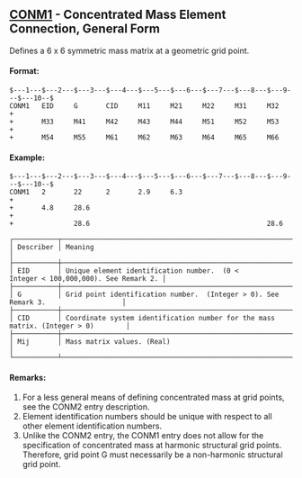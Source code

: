 ## [CONM1](https://help.hexagonmi.com/bundle/MSC_Nastran_2022.4/page/Nastran_Combined_Book/qrg/bulkc2/TOC.CONM1.xhtml) - Concentrated Mass Element Connection, General Form

Defines a 6 x 6 symmetric mass matrix at a geometric grid point.

#### Format:

```nastran
$---1---$---2---$---3---$---4---$---5---$---6---$---7---$---8---$---9---$---10--$
CONM1   EID     G       CID     M11     M21     M22     M31     M32     +       
+       M33     M41     M42     M43     M44     M51     M52     M53     +       
+       M54     M55     M61     M62     M63     M64     M65     M66             
```

#### Example:

```nastran
$---1---$---2---$---3---$---4---$---5---$---6---$---7---$---8---$---9---$---10--$
CONM1   2       22      2       2.9     6.3                             +       
+       4.8     28.6                                                    +       
+               28.6                                            28.6            
```

```text
┌───────────┬───────────────────────────────────────────────────────────────────────────────────┐
│ Describer │ Meaning                                                                           │
├───────────┼───────────────────────────────────────────────────────────────────────────────────┤
│ EID       │ Unique element identification number.  (0 < Integer < 100,000,000). See Remark 2. │
├───────────┼───────────────────────────────────────────────────────────────────────────────────┤
│ G         │ Grid point identification number.  (Integer > 0). See Remark 3.                   │
├───────────┼───────────────────────────────────────────────────────────────────────────────────┤
│ CID       │ Coordinate system identification number for the mass matrix. (Integer > 0)        │
├───────────┼───────────────────────────────────────────────────────────────────────────────────┤
│ Mij       │ Mass matrix values. (Real)                                                        │
└───────────┴───────────────────────────────────────────────────────────────────────────────────┘
```

#### Remarks:

1. For a less general means of defining concentrated mass at grid points, see the CONM2 entry description.
2. Element identification numbers should be unique with respect to all other element identification numbers.
3. Unlike the CONM2 entry, the CONM1 entry does not allow for the specification of concentrated mass at harmonic structural grid points. Therefore, grid point G must necessarily be a non-harmonic structural grid point.
